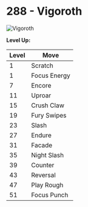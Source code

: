 # 288 - Vigoroth
![][288]

**Level Up:**

Level | Move
---   | ---
  1   | Scratch
  1   | Focus Energy
  7   | Encore
 11   | Uproar
 15   | Crush Claw
 19   | Fury Swipes
 23   | Slash
 27   | Endure
 31   | Facade
 35   | Night Slash
 39   | Counter
 43   | Reversal
 47   | Play Rough
 51   | Focus Punch



[288]: https://raw.githubusercontent.com/PokeAPI/sprites/master/sprites/pokemon/288.png "Vigoroth"
